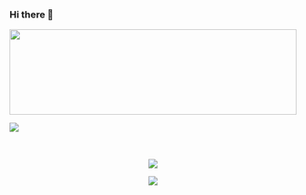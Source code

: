 ### Hi there 👋
 
 <img src="https://raw.githubusercontent.com/matfantinel/matfantinel/master/waves.svg" width="100%" height="150">
 
 ![](https://komarev.com/ghpvc/?username=naman2341&color=blueviolet)
 <br><br><br>
 <p align="center"> <img src="https://github-readme-stats.vercel.app/api/top-langs/?username=naman2341&show_icons=true&theme=gotham"/>
 <p align="center"> <img src="https://github-readme-stats.vercel.app/api?username=naman2341&show_icons=true&theme=gotham"/>


<!--**naman2341/naman2341** is a ✨ _special_ ✨ repository because its `README.md` (this file) appears on your GitHub profile.

Here are some ideas to get you started:

- 🔭 I’m currently working on ...
- 🌱 I’m currently learning ...
- 👯 I’m looking to collaborate on ...
- 🤔 I’m looking for help with ...
- 💬 Ask me about ...
- 📫 How to reach me: ...
- 😄 Pronouns: ...
- ⚡ Fun fact: ...
-->
